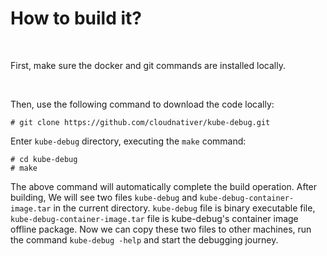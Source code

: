# How to build it?

<br>

First, make sure the docker and git commands are installed locally.

<br>

Then, use the following command to download the code locally:

```
# git clone https://github.com/cloudnativer/kube-debug.git
```

Enter `kube-debug` directory, executing the `make` command:

```
# cd kube-debug
# make
```

The above command will automatically complete the build operation. 
After building, We will see two files `kube-debug` and `kube-debug-container-image.tar` in the current directory. `kube-debug` file is binary executable file, `kube-debug-container-image.tar` file is kube-debug's container image offline package.
Now we can copy these two files to other machines, run the command `kube-debug -help` and start the debugging journey.
<br>
<br>
<br>
